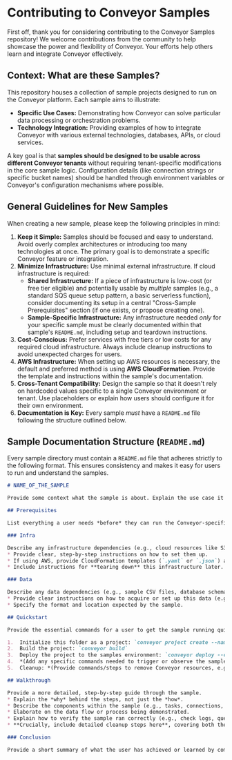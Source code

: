 # Contributing to Conveyor Samples

First off, thank you for considering contributing to the Conveyor Samples repository! We welcome contributions from the community to help showcase the power and flexibility of Conveyor. Your efforts help others learn and integrate Conveyor effectively.

## Context: What are these Samples?

This repository houses a collection of sample projects designed to run on the Conveyor platform. Each sample aims to illustrate:

* **Specific Use Cases:** Demonstrating how Conveyor can solve particular data processing or orchestration problems.
* **Technology Integration:** Providing examples of how to integrate Conveyor with various external technologies, databases, APIs, or cloud services.

A key goal is that **samples should be designed to be usable across different Conveyor tenants** without requiring tenant-specific modifications in the core sample logic. Configuration details (like connection strings or specific bucket names) should be handled through environment variables or Conveyor's configuration mechanisms where possible.

## General Guidelines for New Samples

When creating a new sample, please keep the following principles in mind:

1.  **Keep it Simple:** Samples should be focused and easy to understand. Avoid overly complex architectures or introducing too many technologies at once. The primary goal is to demonstrate a specific Conveyor feature or integration.
2.  **Minimize Infrastructure:** Use minimal external infrastructure. If cloud infrastructure is required:
    * **Shared Infrastructure:** If a piece of infrastructure is low-cost (or free tier eligible) and potentially usable by *multiple* samples (e.g., a standard SQS queue setup pattern, a basic serverless function), consider documenting its setup in a central "Cross-Sample Prerequisites" section (if one exists, or propose creating one).
    * **Sample-Specific Infrastructure:** Any infrastructure needed *only* for your specific sample must be clearly documented within that sample's `README.md`, including setup and teardown instructions.
3.  **Cost-Conscious:** Prefer services with free tiers or low costs for any required cloud infrastructure. Always include cleanup instructions to avoid unexpected charges for users.
4.  **AWS Infrastructure:** When setting up AWS resources is necessary, the default and preferred method is using **AWS CloudFormation**. Provide the template and instructions within the sample's documentation.
5.  **Cross-Tenant Compatibility:** Design the sample so that it doesn't rely on hardcoded values specific to a single Conveyor environment or tenant. Use placeholders or explain how users should configure it for their own environment.
6.  **Documentation is Key:** Every sample *must* have a `README.md` file following the structure outlined below.

## Sample Documentation Structure (`README.md`)

Every sample directory must contain a `README.md` file that adheres strictly to the following format. This ensures consistency and makes it easy for users to run and understand the samples.

```markdown
# NAME_OF_THE_SAMPLE

Provide some context what the sample is about. Explain the use case it demonstrates or the technology integration it showcases.

## Prerequisites

List everything a user needs *before* they can run the Conveyor-specific steps.

### Infra

Describe any infrastructure dependencies (e.g., cloud resources like S3 buckets, RDS databases, SQS queues, external APIs).
* Provide clear, step-by-step instructions on how to set them up.
* If using AWS, provide CloudFormation templates (`.yaml` or `.json`) and instructions on how to deploy them (e.g., `aws cloudformation create-stack ...`).
* Include instructions for **tearing down** this infrastructure later.

### Data

Describe any data dependencies (e.g., sample CSV files, database schemas, required API keys).
* Provide clear instructions on how to acquire or set up this data (e.g., "Download `sample.csv` from [link] and upload it to the S3 bucket created in the Infra step.").
* Specify the format and location expected by the sample.

## Quickstart

Provide the essential commands for a user to get the sample running quickly in a standard Conveyor environment (like a `samples` environment).

1.  Initialize this folder as a project: `conveyor project create --name NAME_OF_THE_SAMPLE` (Replace NAME_OF_THE_SAMPLE)
2.  Build the project: `conveyor build`
3.  Deploy the project to the samples environment: `conveyor deploy --env samples --wait`
4.  *(Add any specific commands needed to trigger or observe the sample, e.g., `conveyor run task <task_name>`, instructions to check output in S3/database)*
5.  Cleanup: *(Provide commands/steps to remove Conveyor resources, e.g., `conveyor project delete --name NAME_OF_THE_SAMPLE --force`)*

## Walkthrough

Provide a more detailed, step-by-step guide through the sample.
* Explain the *why* behind the steps, not just the *how*.
* Describe the components within the sample (e.g., tasks, connections, schedules).
* Elaborate on the data flow or process being demonstrated.
* Explain how to verify the sample ran correctly (e.g., check logs, query data).
* **Crucially, include detailed cleanup steps here**, covering both the Conveyor deployment *and* any external infrastructure or data created in the Prerequisites section. Ensure the user can return their environment to the state it was in before running the sample.

### Conclusion

Provide a short summary of what the user has achieved or learned by completing this sample walkthrough. Briefly reiterate the key Conveyor concepts or integration patterns demonstrated.
```